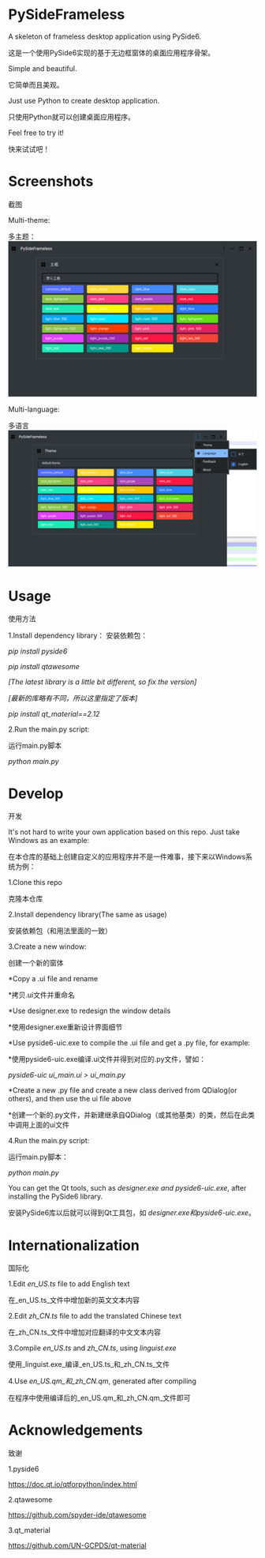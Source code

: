 # PySideFrameless

A skeleton of frameless desktop application using PySide6.

这是一个使用PySide6实现的基于无边框窗体的桌面应用程序骨架。
<br/>

Simple and beautiful. 

它简单而且美观。
<br/>

Just use Python to create desktop application.

只使用Python就可以创建桌面应用程序。
<br/>


Feel free to try it!

快来试试吧！

# Screenshots
截图

Multi-theme:

多主题：
![image](https://github.com/iounce/PySideFrameless/blob/813492b54c1ce951f4fac40f82e35de090fd5ee3/images/main.png)
<br/>

Multi-language:

多语言
![image](https://github.com/iounce/PySideFrameless/blob/813492b54c1ce951f4fac40f82e35de090fd5ee3/images/main-en.png)

# Usage

使用方法

1.Install dependency library：
安装依赖包：

_pip install pyside6_

_pip install qtawesome_

_[The latest library is a little bit different, so fix the version]_

_[最新的库略有不同，所以这里指定了版本]_

_pip install qt_material==2.12_
<br/>

2.Run the main.py script:

运行main.py脚本

_python main.py_

# Develop

开发

It's not hard to write your own application based on this repo. Just take Windows as an example:

在本仓库的基础上创建自定义的应用程序并不是一件难事，接下来以Windows系统为例：

1.Clone this repo

克隆本仓库
<br/>

2.Install dependency library(The same as usage)

安装依赖包（和用法里面的一致）
<br/>

3.Create a new window:

创建一个新的窗体
<br/>

*Copy a .ui file and rename

*拷贝.ui文件并重命名
<br/>

*Use designer.exe to redesign the window details

*使用designer.exe重新设计界面细节
<br/>

*Use pyside6-uic.exe to compile the .ui file and get a .py file, for example:

*使用pyside6-uic.exe编译.ui文件并得到对应的.py文件，譬如：

_pyside6-uic ui_main.ui > ui_main.py_
<br/>

*Create a new .py file and create a new class derived from QDialog(or others), and then use the ui file above

*创建一个新的.py文件，并新建继承自QDialog（或其他基类）的类，然后在此类中调用上面的ui文件
<br/>

4.Run the main.py script:

运行main.py脚本：

_python main.py_
<br/>

You can get the Qt tools, such as _designer.exe and pyside6-uic.exe_, after installing the PySide6 library.

安装PySide6库以后就可以得到Qt工具包，如 _designer.exe和pyside6-uic.exe_。
<br/>

# Internationalization

国际化

1.Edit _en_US.ts_ file to add English text

在_en_US.ts_文件中增加新的英文文本内容
<br/>

2.Edit _zh_CN.ts_ file to add the translated Chinese text

在_zh_CN.ts_文件中增加对应翻译的中文文本内容
<br/>

3.Compile _en_US.ts_ and _zh_CN.ts_, using _linguist.exe_

使用_linguist.exe_编译_en_US.ts_和_zh_CN.ts_文件
<br/>

4.Use _en_US.qm_和_zh_CN.qm_, generated after compiling

在程序中使用编译后的_en_US.qm_和_zh_CN.qm_文件即可
<br/>

# Acknowledgements
致谢

1.pyside6

https://doc.qt.io/qtforpython/index.html

2.qtawesome

https://github.com/spyder-ide/qtawesome

3.qt_material

https://github.com/UN-GCPDS/qt-material